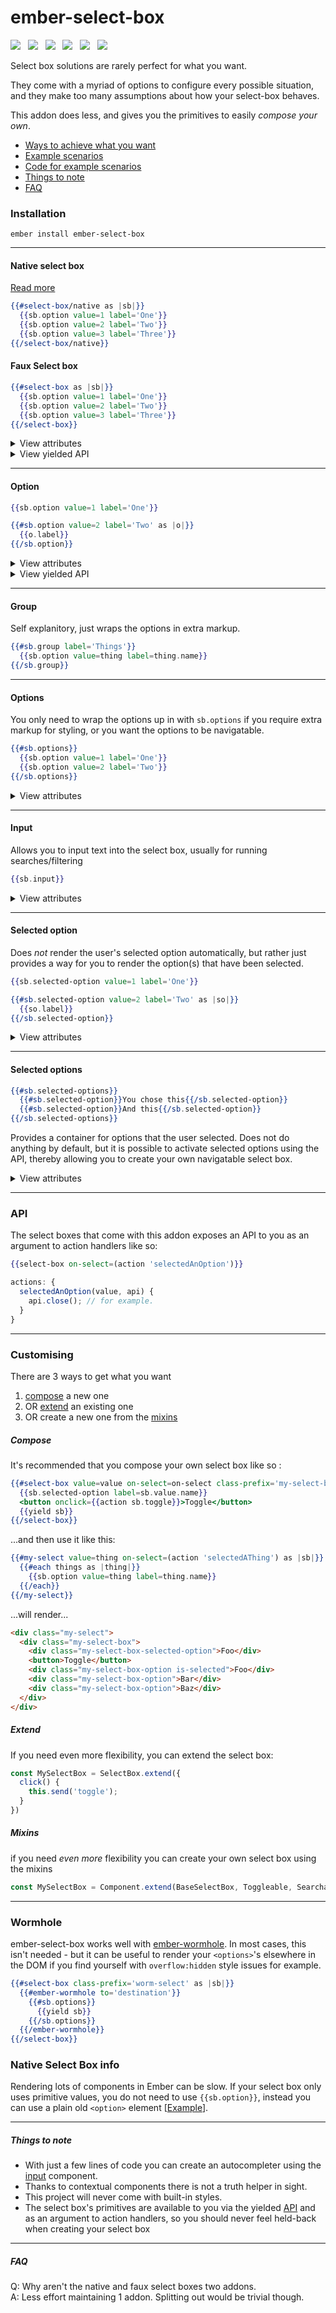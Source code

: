# ember-select-box

<a href="http://emberobserver.com/addons/ember-select-box"><img src="http://emberobserver.com/badges/ember-select-box.svg"></a> &nbsp; <a href="https://david-dm.org/amk221/ember-select-box#badge-embed"><img src="https://david-dm.org/amk221/ember-select-box.svg"></a> &nbsp; <a href="https://david-dm.org/amk221/ember-select-box#dev-badge-embed"><img src="https://david-dm.org/amk221/ember-select-box/dev-status.svg"></a> &nbsp; <a href="https://codeclimate.com/github/amk221/ember-select-box"><img src="https://codeclimate.com/github/amk221/ember-select-box/badges/gpa.svg" /></a> &nbsp; <a href="http://travis-ci.org/amk221/ember-select-box"><img src="https://travis-ci.org/amk221/ember-select-box.svg?branch=master"></a> &nbsp; <a href="http://emberjs.com/blog/2016/01/15/ember-2-3-released.html#toc_contextual-components"><img src="http://embadge.io/v1/badge.svg?label=ember&range=%3E=2.3.0"></a>


Select box solutions are rarely perfect for what you want.

They come with a myriad of options to configure every possible situation, and they make too many assumptions about how your select-box behaves.

This addon does less, and gives you the primitives to easily _compose your own_.



* [Ways to achieve what you want](#customising)
* <a href="https://amk221.github.io/ember-select-box" target="_blank">Example scenarios</a>
* <a href="https://github.com/amk221/ember-select-box/tree/master/tests/dummy/app/components" target="_blank">Code for example scenarios</a>
* [Things to note](#things-to-note)
* [FAQ](#faq)


### Installation

```
ember install ember-select-box
```

<hr>

#### Native select box
[Read more](#native-select-box-info)

```handlebars
{{#select-box/native as |sb|}}
  {{sb.option value=1 label='One'}}
  {{sb.option value=2 label='Two'}}
  {{sb.option value=3 label='Three'}}
{{/select-box/native}}
```

#### Faux Select box

```handlebars
{{#select-box as |sb|}}
  {{sb.option value=1 label='One'}}
  {{sb.option value=2 label='Two'}}
  {{sb.option value=3 label='Three'}}
{{/select-box}}
```

<details>
  <summary>View attributes</summary>
  <table>
    <tr>
      <th>Attribute</th>
      <th>Description</th>
    </tr>
    <tr>
      <td>value</td>
      <td>Used to determine which option is selected, can be a promise</td>
    </tr>
    <tr>
      <td>multiple</td>
      <td>If true, `value` should be an array</td>
    </tr>
    <tr>
      <td>disabled</td>
      <td>If true adds an `is-disabled` class</td>
    </tr>
    <tr>
      <td>is-open</td>
      <td>Controls the open/closed state</td>
    </tr>
    <tr>
      <td>on-select</td>
      <td>
        Fired when an option is clicked, or enter is pressed regardless as
        to whether the value changed or not.<br>
        Subsequently fired by use of the `select` API.
      </td>
    </tr>
    <tr>
      <td>on-update</td>
      <td>
        Fired once upon initialisation of the select box (as its initial value is set).<br>
        Subsequently fired by use of the `update` API or if the value attribute changes.
      </td>
    </tr>
    <tr>
      <td>on-search</td>
      <td>Fired when the select box decides to run a search</td>
    </tr>
    <tr>
      <td>on-searched</td>
      <td>Fired after the last succesful search attempt</td>
    </tr>
    <tr>
      <td>search-min-chars</td>
      <td>Prevents the on-search action from firing until there are enough chars (default 1)</td>
    </tr>
    <tr>
      <td>search-delay-time</td>
      <td>Milliseconds to debounce the on-search action from firing (default 100)</td>
    </tr>
    <tr>
      <td>search-slow-time</td>
      <td>Milliseconds considered for a search to be taking too long (default 500)</td>
    </tr>
    <tr>
      <td>class-prefix</td>
      <td>Adds a prefix to the class name of all child select-box components</td>
    </tr>
    <tr>
      <td>on-click-outside</td>
      <td>Useful for closing the select box</td>
    </tr>
    <tr>
      <td>on-focus-in</td>
      <td>Fired when focus enters the select box, normalised if it contains an input</td>
    </tr>
    <tr>
      <td>on-focus-out</td>
      <td>Fired when focus leaves the select box</td>
    </tr>
    <tr>
      <td>on-press-backspace</td>
      <td></td>
    </tr>
    <tr>
      <td>on-press-tab</td>
      <td></td>
    </tr>
    <tr>
      <td>on-press-enter</td>
      <td>Useful for preventing default action of event</td>
    </tr>
    <tr>
      <td>on-press-escape</td>
      <td>Useful for closing and/or resetting a select box</td>
    </tr>
    <tr>
      <td>on-press-left</td>
      <td>Useful for navigating multi-select boxes</td>
    </tr>
    <tr>
      <td>on-press-up</td>
      <td>Useful for navigating up</td>
    </tr>
    <tr>
      <td>on-press-right</td>
      <td>Useful for navigating multi-select boxes</td>
    </tr>
    <tr>
      <td>on-press-down</td>
      <td>Useful for navigating down</td>
    </tr>
  </table>
</details>

<details>
  <summary>View yielded API</summary>
  <table>
    <tr>
      <th>Property</th>
      <th>Description</th>
    </tr>
    <tr>
      <td>sb.isSearching</td>
      <td>Whether the promise returned from the `on-search` action is running</td>
    </tr>
    <tr>
      <td>sb.isSlowSearch</td>
      <td>True if the promised search results are taking a while</td>
    </tr>
    <tr>
      <td>sb.isOpen</td>
      <td>True if the select box is open</td>
    </tr>
    <tr>
      <td>sb.open</td>
      <td>Opens the select box, adding `is-open` class name</td>
    </tr>
    <tr>
      <td>sb.close</td>
      <td>Closes the select box removing the `is-open` class name</td>
    </tr>
    <tr>
      <td>sb.toggle</td>
      <td>Opens or closes the select box</td>
    </tr>
    <tr>
      <td>sb.select</td>
      <td>Selects an arbitrary value and fires the `on-select` action</td>
    </tr>
    <tr>
      <td>sb.update</td>
      <td>Updates the selected value, but does not fire the `on-select` action</td>
    </tr>
    <tr>
      <td>sb.selectActiveOption</td>
      <td>Selects the value of whichever option is currently active</td>
    </tr>
    <tr>
      <td>sb.search</td>
      <td>Runs an arbitrary search using the search function provided by `on-search`</td>
    </tr>
    <tr>
      <td>sb.stopSearching</td>
      <td>'Cancels' searches currently in progress (even though promises are not cancelable)</td>
    </tr>
    <tr>
      <td>sb.setInputValue</td>
      <td>Lets you update the input value, useful for when a selection has been made</td>
    </tr>
    <tr>
      <td>sb.focusInput</td>
      <td>Focuses the input associated with the select box</td>
    </tr>
    <tr>
      <td>sb.activateOptionAtIndex</td>
      <td>Adds an `is-active` class to the option at the index</td>
    </tr>
    <tr>
      <td>sb.activateNextOption</td>
      <td>Activates the next option (pass in true to scroll if necessary too)</td>
    </tr>
    <tr>
      <td>sb.activatePreviousOption</td>
      <td>As above but reverse</td>
    </tr>
    <tr>
      <td>sb.deactivateOptions</td>
      <td>Makes no option be active</td>
    </tr>
    <tr>
      <td>sb.activateSelectedOptionAtIndex</td>
      <td>Activates the selected option at the index</td>
    </tr>
    <tr>
      <td>sb.activateNextSelectedOption</td>
      <td>Activates the next selected option</td>
    </tr>
    <tr>
      <td>sb.activatePreviousSelectedOption</td>
      <td>As above but reverse</td>
    </tr>
    <tr>
      <td>sb.deactivateSelectedOptions</td>
      <td>Makes no selected option be active</td>
    </tr>
  </table>
</details>

<hr>

#### Option

```handlebars
{{sb.option value=1 label='One'}}

{{#sb.option value=2 label='Two' as |o|}}
  {{o.label}}
{{/sb.option}}
```

<details>
  <summary>View attributes</summary>
  <table>
    <tr>
      <th>Attribute</th>
      <th>Description</th>
    </tr>
    <tr>
      <td>selected</td>
      <td>Used for manually selecting an option. (Most of the time you won't need to use this because the options automatically know whether or not they are selected based on the value attrbute set on the select box component itself)</td>
    </tr>
    <tr>
      <td>name</td>
      <td></td>
    </tr>
    <tr>
      <td>title</td>
      <td></td>
    </tr>
    <tr>
      <td>tabindex</td>
      <td></td>
    </tr>
    <tr>
      <td>disabled</td>
      <td></td>
    </tr>
    <tr>
      <td>size</td>
      <td></td>
    </tr>
    <tr>
      <td>tabindex</td>
      <td></td>
    </tr>
    <tr>
      <td>multiple</td>
      <td></td>
    </tr>
    <tr>
      <td>aria-label</td>
      <td></td>
    </tr>
    <tr>
      <td>style</td>
      <td></td>
    </tr>
    <tr>
      <td>value</td>
      <td>Can be anything, including a promise</td>
    </tr>
    <tr>
      <td>label</td>
      <td>Used as the display text by default</td>
    </tr>
    <tr>
      <td>on-select</td>
      <td>Useful for firing one-off actions when an option is selected</td>
    </tr>
    <tr>
      <td>on-activate</td>
      <td>Fired when an individual option is activated</td>
    </tr>
  </table>
</details>

<details>
  <summary>View yielded API</summary>
  <table>
    <tr>
      <th>Property</th>
      <th>Description</th>
    </tr>
    <tr>
      <td>o.selected</td>
      <td>Whether or not the option is currently selected</td>
    </tr>
    <tr>
      <td>o.value</td>
      <td>The value of the option</td>
    </tr>
    <tr>
      <td>o.label</td>
      <td>The label of the option</td>
    </tr>
    <tr>
      <td>o.index</td>
      <td>The index of the option amongst the options</td>
    </tr>
  </table>
</details>

<hr>

#### Group

Self explanitory, just wraps the options in extra markup.

```handlebars
{{#sb.group label='Things'}}
  {{sb.option value=thing label=thing.name}}
{{/sb.group}}
```

<hr>

#### Options

You only need to wrap the options up in with `sb.options` if you require extra markup for styling, or you want the options to be navigatable.

```handlebars
{{#sb.options}}
  {{sb.option value=1 label='One'}}
  {{sb.option value=2 label='Two'}}
{{/sb.options}}
```

<details>
  <summary>View attributes</summary>
  <table>
    <tr>
      <th>Attribute</th>
      <th>Description</th>
    </tr>
    <tr>
      <td>style</td>
      <td>Useful for customising the style of the options container</td>
    </tr>
  </table>
</details>

<hr>

#### Input

Allows you to input text into the select box, usually for running searches/filtering

```handlebars
{{sb.input}}
```

<details>
  <summary>View attributes</summary>
  <table>
    <tr>
      <th>Attribute</th>
      <th>Description</th>
    </tr>
    <tr>
      <td>type</td>
      <td>Sets the type of input text/search etc...</td>
    </tr>
    <tr>
      <td>value</td>
      <td></td>
    </tr>
    <tr>
      <td>size</td>
      <td></td>
    </tr>
    <tr>
      <td>autofocus</td>
      <td></td>
    </tr>
    <tr>
      <td>placeholder</td>
      <td></td>
    </tr>
    <tr>
      <td>readonly</td>
      <td></td>
    </tr>
    <tr>
      <td>disabled</td>
      <td></td>
    </tr>
    <tr>
      <td>on-input</td>
      <td>Fired when text is input</td>
    </tr>
    <tr>
      <td>on-delete</td>
      <td>Fired when there is no text present, but backspace is pressed</td>
    </tr>
    <tr>
      <td>on-clear</td>
      <td>Fired when text is cleared completely</td>
    </tr>
  </table>
</details>

<hr>

#### Selected option

Does _not_ render the user's selected option automatically, but rather just provides a way for you to render the option(s) that have been selected.

```handlebars
{{sb.selected-option value=1 label='One'}}

{{#sb.selected-option value=2 label='Two' as |so|}}
  {{so.label}}
{{/sb.selected-option}}
```

<details>
  <summary>View attributes</summary>
  <table>
    <tr>
      <th>Attribute</th>
      <th>Description</th>
    </tr>
    <tr>
      <td>title</td>
      <td></td>
    </tr>
    <tr>
      <td>style</td>
      <td></td>
    </tr>
    <tr>
      <td>on-activate</td>
      <td>Fired when a selected option is activated</td>
    </tr>
  </table>
</details>

<hr>

#### Selected options

```handlebars
{{#sb.selected-options}}
  {{#sb.selected-option}}You chose this{{/sb.selected-option}}
  {{#sb.selected-option}}And this{{/sb.selected-option}}
{{/sb.selected-options}}
```

Provides a container for options that the user selected. Does not do anything by default, but it is possible to activate selected options using the API, thereby allowing you to create your own navigatable select box.

<details>
  <summary>View attributes</summary>
  <table>
    <tr>
      <th>Attribute</th>
      <th>Description</th>
    </tr>
    <tr>
      <td>style</td>
      <td>Useful for one-off styling of selected options</td>
    </tr>
  </table>
</details>

<hr>

### API

The select boxes that come with this addon exposes an API to you as an argument to action handlers like so:

```handlebars
{{select-box on-select=(action 'selectedAnOption')}}
```

```javascript
actions: {
  selectedAnOption(value, api) {
    api.close(); // for example.
  }
}
```

<hr>

### Customising

There are 3 ways to get what you want

1. [compose](#compose) a new one
2. OR [extend](#extend) an existing one
3. OR create a new one from the [mixins](#mixins)

##### Compose
It's recommended that you compose your own select box like so :

```handlebars
{{#select-box value=value on-select=on-select class-prefix='my-select-box' as |sb|}}}
  {{sb.selected-option label=sb.value.name}}
  <button onclick={{action sb.toggle}}>Toggle</button>
  {{yield sb}}
{{/select-box}}
```

...and then use it like this:

```handlebars
{{#my-select value=thing on-select=(action 'selectedAThing') as |sb|}}
  {{#each things as |thing|}}
    {{sb.option value=thing label=thing.name}}
  {{/each}}
{{/my-select}}
```

...will render...

```html
<div class="my-select">
  <div class="my-select-box">
    <div class="my-select-box-selected-option">Foo</div>
    <button>Toggle</button>
    <div class="my-select-box-option is-selected">Foo</div>
    <div class="my-select-box-option">Bar</div>
    <div class="my-select-box-option">Baz</div>
  </div>
</div>
```

##### Extend
If you need even more flexibility, you can extend the select box:

```javascript
const MySelectBox = SelectBox.extend({
  click() {
    this.send('toggle');
  }
})
```

##### Mixins
if you need _even more_ flexibility you can create your own select box using the mixins

```javascript
const MySelectBox = Component.extend(BaseSelectBox, Toggleable, Searchable);
```

<hr>

### Wormhole

ember-select-box works well with <a href="https://github.com/yapplabs/ember-wormhole">ember-wormhole</a>. In most cases, this isn't needed - but it can be useful to render your `<options>`'s elsewhere in the DOM if you find yourself with `overflow:hidden` style issues for example.

```handlebars
{{#select-box class-prefix='worm-select' as |sb|}}
  {{#ember-wormhole to='destination'}}
    {{#sb.options}}
      {{yield sb}}
    {{/sb.options}}
  {{/ember-wormhole}}
{{/select-box}}
```

### Native Select Box info

Rendering lots of components in Ember can be slow. If your select box only
uses primitive values, you do not need to use `{{sb.option}}`, instead you can
use a plain old `<option>` element [[Example](tests/dummy/app/templates/fast-native-single-select.hbs)].

<hr>

##### Things to note
* With just a few lines of code you can create an autocompleter using the [input](#input) component.
* Thanks to contextual components there is not a truth helper in sight.
* This project will never come with built-in styles.
* The select box's primitives are available to you via the yielded [API](#api) and as an argument to action handlers, so you should never feel held-back when creating your select box

<hr>

##### FAQ
Q: Why aren't the native and faux select boxes two addons.<br>
A: Less effort maintaining 1 addon. Splitting out would be trivial though.
